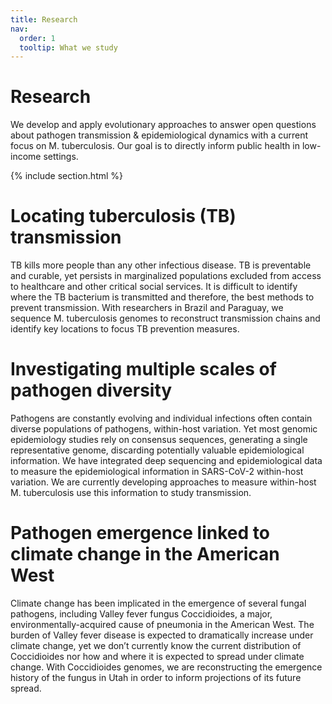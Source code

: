 ```yaml
---
title: Research
nav:
  order: 1
  tooltip: What we study
---
```


# <i class="fas fa-microscope"></i>Research

We develop and apply evolutionary approaches to answer open questions about pathogen transmission & epidemiological dynamics with a current focus on M. tuberculosis. Our goal is to directly inform public health in low-income settings.

{% include section.html %}
# Locating tuberculosis (TB) transmission

TB kills more people than any other infectious disease. TB is preventable and curable, yet persists in marginalized populations excluded from access to healthcare and other critical social services. It is difficult to identify where the TB bacterium is transmitted and therefore, the best methods to prevent transmission. With researchers in Brazil and Paraguay, we sequence M. tuberculosis genomes to reconstruct transmission chains and identify key locations to focus TB prevention measures. 

# Investigating multiple scales of pathogen diversity

Pathogens are constantly evolving and individual infections often contain diverse populations of pathogens, within-host variation. Yet most genomic epidemiology studies rely on consensus sequences, generating a single representative genome, discarding potentially valuable epidemiological information. We have integrated deep sequencing and epidemiological data to measure the epidemiological information in SARS-CoV-2 within-host variation. We are currently developing approaches to measure within-host M. tuberculosis use this information to study transmission.    

# Pathogen emergence linked to climate change in the American West

Climate change has been implicated in the emergence of several fungal pathogens, including Valley fever fungus Coccidioides, a major, environmentally-acquired cause of pneumonia in the American West. The burden of Valley fever disease is expected to dramatically increase under climate change, yet we don’t currently know the current distribution of Coccidioides nor how and where it is expected to spread under climate change. With Coccidioides genomes, we are reconstructing the emergence history of the fungus in Utah in order to inform projections of its future spread. 